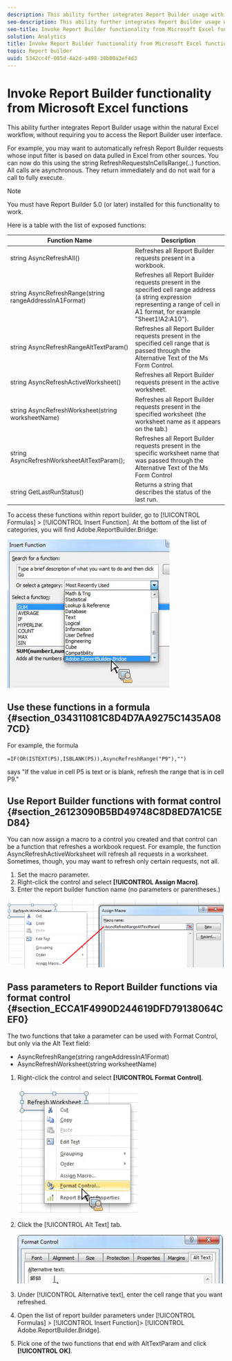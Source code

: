 ```yaml
---
description: This ability further integrates Report Builder usage within the natural Excel workflow, without requiring you to access the Report Builder user interface.
seo-description: This ability further integrates Report Builder usage within the natural Excel workflow, without requiring you to access the Report Builder user interface.
seo-title: Invoke Report Builder functionality from Microsoft Excel functions
solution: Analytics
title: Invoke Report Builder functionality from Microsoft Excel functions
topic: Report builder
uuid: 5342cc4f-085d-4a2d-a498-38b00a3ef4d3
---
```


# Invoke Report Builder functionality from Microsoft Excel functions

This ability further integrates Report Builder usage within the natural Excel workflow, without requiring you to access the Report Builder user interface.

For example, you may want to automatically refresh Report Builder requests whose input filter is based on data pulled in Excel from other sources. You can now do this using the string RefreshRequestsInCellsRange(..) function. All calls are asynchronous. They return immediately and do not wait for a call to fully execute.

>[!NOTE]
>
>You must have Report Builder 5.0 (or later) installed for this functionality to work.

Here is a table with the list of exposed functions: 

|  Function Name  | Description  |
|---|---|
|  string AsyncRefreshAll()  | Refreshes all Report Builder requests present in a workbook.  |
|  string AsyncRefreshRange(string rangeAddressInA1Format)  | Refreshes all Report Builder requests present in the specified cell range address (a string expression representing a range of cell in A1 format, for example "Sheet1!A2:A10").  |
|  string AsyncRefreshRangeAltTextParam()  | Refreshes all Report Builder requests present in the specified cell range that is passed through the Alternative Text of the Ms Form Control.  |
|  string AsyncRefreshActiveWorksheet()  | Refreshes all Report Builder requests present in the active worksheet.  |
|  string AsyncRefreshWorksheet(string worksheetName)  | Refreshes all Report Builder requests present in the specified worksheet (the worksheet name as it appears on the tab.)  |
|  string AsyncRefreshWorksheetAltTextParam();  | Refreshes all Report Builder requests present in the specific worksheet name that was passed through the Alternative Text of the Ms Form Control  |
|  string GetLastRunStatus()  | Returns a string that describes the status of the last run.  |

To access these functions within report builder, go to [!UICONTROL Formulas] > [!UICONTROL Insert Function]. At the bottom of the list of categories, you will find Adobe.ReportBuilder.Bridge:

![](assets/arb_functions.png)

## Use these functions in a formula {#section_034311081C8D4D7AA9275C1435A087CD}

For example, the formula 

```
=IF(OR(ISTEXT(P5),ISBLANK(P5)),AsyncRefreshRange("P9"),"")
```

says "If the value in cell P5 is text or is blank, refresh the range that is in cell P9."

## Use Report Builder functions with format control {#section_26123090B5BD49748C8D8ED7A1C5ED84}

You can now assign a macro to a control you created and that control can be a function that refreshes a workbook request. For example, the function AsyncRefreshActiveWorksheet will refresh all requests in a worksheet. Sometimes, though, you may want to refresh only certain requests, not all.

1. Set the macro parameter. 
1. Right-click the control and select **[!UICONTROL Assign Macro]**. 
1. Enter the report builder function name (no parameters or parentheses.)

![](assets/assign_macro.png)

## Pass parameters to Report Builder functions via format control {#section_ECCA1F4990D244619DFD79138064CEF0}

The two functions that take a parameter can be used with Format Control, but only via the Alt Text field:

* AsyncRefreshRange(string rangeAddressInA1Format) 
* AsyncRefreshWorksheet(string worksheetName)

1. Right-click the control and select **[!UICONTROL Format Control]**.

   ![](assets/format_control.png)

1. Click the [!UICONTROL Alt Text] tab.

   ![](assets/alt_text.png)

1. Under [!UICONTROL Alternative text], enter the cell range that you want refreshed. 
1. Open the list of report builder parameters under [!UICONTROL Formulas] > [!UICONTROL Insert Function]> [!UICONTROL Adobe.ReportBuilder.Bridge]. 

1. Pick one of the two functions that end with AltTextParam and click **[!UICONTROL OK]**.

